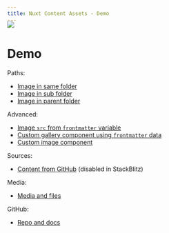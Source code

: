 ```yaml
---
title: Nuxt Content Assets - Demo
---
```


<img src="splash.png" style="margin: -20px 0">

# Demo

Paths:

- [Image in same folder](/recipes/italian-bean-stew)
- [Image in sub folder](/recipes/pesto-salmon-lentils)
- [Image in parent folder](/recipes/sicilian-fish-stew)

Advanced:

- [Image `src` from `frontmatter` variable](/recipes/turkey-casserole)
- [Custom gallery component using `frontmatter` data](/recipes) 
- [Custom image component](/recipes/turkey-casserole/component)

Sources:

- [Content from GitHub](/external) (disabled in StackBlitz)

Media:

- [Media and files](/media)

GitHub:

- [Repo and docs](https://github.com/davestewart/nuxt-content-assets)
